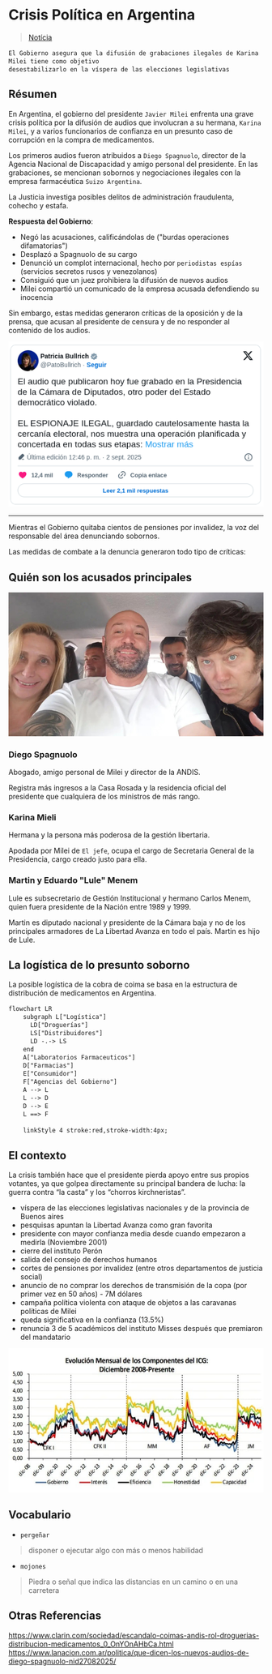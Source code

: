 # Crisis Política en Argentina

> [Notícia](https://elpais.com/argentina/2025-09-03/milei-se-abraza-a-la-teoria-del-complot-para-proteger-a-su-hermana-de-las-acusaciones-de-corrupcion.html)

    El Gobierno asegura que la difusión de grabaciones ilegales de Karina Milei tiene como objetivo
    desestabilizarlo en la víspera de las elecciones legislativas

## Résumen

En Argentina, el gobierno del presidente `Javier Milei` enfrenta una grave crisis política por la difusión de audios que
involucran a su hermana, `Karina Milei`, y a varios funcionarios de confianza en un presunto caso de corrupción en la
compra de medicamentos.

Los primeros audios fueron atribuidos a `Diego Spagnuolo`, director de la Agencia Nacional de Discapacidad y amigo
personal del presidente. En las grabaciones, se mencionan sobornos y negociaciones ilegales con la empresa farmacéutica
`Suizo Argentina`.

La Justicia investiga posibles delitos de administración fraudulenta, cohecho y estafa.

**Respuesta del Gobierno**:

- Negó las acusaciones, calificándolas de ("burdas operaciones difamatorias")
- Desplazó a Spagnuolo de su cargo
- Denunció un complot internacional, hecho por `periodistas espías` (servicios secretos rusos y venezolanos)
- Consiguió que un juez prohibiera la difusión de nuevos audios
- Milei compartió un comunicado de la empresa acusada defendiendo su inocencia

Sin embargo, estas medidas generaron críticas de la oposición y de la prensa, que acusan al presidente de censura y de
no responder al contenido de los audios.

![tweet Bullrich](./assets/tweet.png)

---

Mientras el Gobierno quitaba cientos de pensiones por invalidez, la voz del responsable del área denunciando sobornos.

Las medidas de combate a la denuncia generaron todo tipo de críticas:

## Quién son los acusados principales

![acusados](./assets/acusados_juntos.jpg)

### Diego Spagnuolo

Abogado, amigo personal de Milei y director de la ANDIS.

Registra más ingresos a la Casa Rosada y la residencia oficial del presidente que cualquiera de los ministros de más
rango.

### Karina Mieli

Hermana y la persona más poderosa de la gestión libertaria.

Apodada por Milei de `El jefe`, ocupa el cargo de Secretaria General de la Presidencia, cargo creado justo para ella.

### Martin y Eduardo "Lule" Menem

Lule es subsecretario de Gestión Institucional y hermano Carlos Menem, quien fuera presidente de la Nación entre 1989
y 1999.

Martin es diputado nacional y presidente de la Cámara baja y no de los principales armadores de La Libertad Avanza en
todo el país. Martin es hijo de Lule.

## La logística de lo presunto soborno

La posible logística de la cobra de coima se basa en la estructura de distribución de medicamentos en Argentina.

```mermaid
flowchart LR
    subgraph L["Logística"]
      LD["Droguerías"]
      LS["Distribuidores"]
      LD -.-> LS
    end
    A["Laboratorios Farmaceuticos"]
    D["Farmacias"]
    E["Consumidor"]
    F["Agencias del Gobierno"]
    A --> L
    L --> D
    D --> E
    L ==> F

    linkStyle 4 stroke:red,stroke-width:4px;

```

## El contexto

La crisis también hace que el presidente pierda apoyo entre sus propios votantes, ya que golpea directamente su
principal bandera de lucha: la guerra contra “la casta” y los “chorros kirchneristas”.

- víspera de las elecciones legislativas nacionales y de la provincia de Buenos aires
- pesquisas apuntan la Libertad Avanza como gran favorita
- presidente con mayor confianza media desde cuando empezaron a medirla (Noviembre 2001)
- cierre del instituto Perón
- salida del consejo de derechos humanos
- cortes de pensiones por invalidez (entre otros departamentos de justicia social)
- anuncio de no comprar los derechos de transmisión de la copa (por primer vez en 50 años) - 7M dólares
- campaña política violenta con ataque de objetos a las caravanas políticas de Milei
- queda significativa en la confianza (13.5%)
- renuncia 3 de 5 académicos del instituto Misses después que premiaron del mandatario

![caiga](./assets/caiga.jpeg)

## Vocabulario

- `pergeñar`

> disponer o ejecutar algo con más o menos habilidad

- `mojones`

> Piedra o señal que indica las distancias en un camino o en una carretera

## Otras Referencias

https://www.clarin.com/sociedad/escandalo-coimas-andis-rol-droguerias-distribucion-medicamentos_0_OnYOnAHbCa.html
https://www.lanacion.com.ar/politica/que-dicen-los-nuevos-audios-de-diego-spagnuolo-nid27082025/
